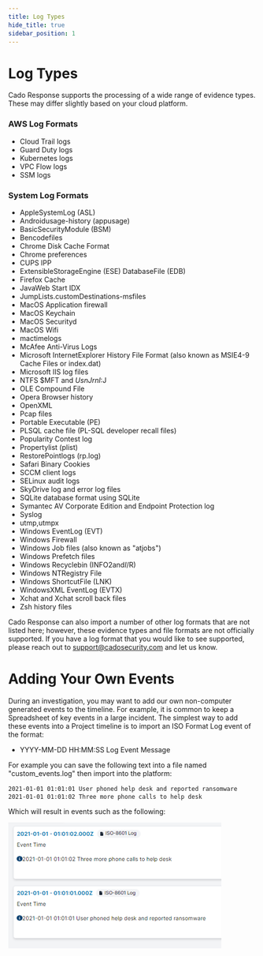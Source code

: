 ```yaml
---
title: Log Types
hide_title: true
sidebar_position: 1
---
```


# Log Types
Cado Response supports the processing of a wide range of evidence types.  These may differ slightly based on your cloud platform.

### AWS Log Formats
- Cloud Trail logs
- Guard Duty logs
- Kubernetes logs
- VPC Flow logs
- SSM logs

### System Log Formats
- AppleSystemLog (ASL)
- Androidusage-history (appusage)
- BasicSecurityModule (BSM)
- Bencodefiles
- Chrome Disk Cache Format
- Chrome preferences
- CUPS IPP
- ExtensibleStorageEngine (ESE) DatabaseFile (EDB)
- Firefox Cache
- JavaWeb Start IDX
- JumpLists.customDestinations-msfiles
- MacOS Application firewall
- MacOS Keychain
- MacOS Securityd
- MacOS Wifi
- mactimelogs
- McAfee Anti-Virus Logs
- Microsoft InternetExplorer History File Format (also known as MSIE4-9 Cache Files or index.dat)
- Microsoft IIS log files
- NTFS $MFT and $UsnJrnl:$J
- OLE Compound File
- Opera Browser history
- OpenXML
- Pcap files
- Portable Executable (PE) 
- PLSQL cache file (PL-SQL developer recall files)
- Popularity Contest log
- Propertylist (plist)
- RestorePointlogs (rp.log)
- Safari Binary Cookies
- SCCM client logs
- SELinux audit logs
- SkyDrive log and error log files
- SQLite database format using SQLite
- Symantec AV Corporate Edition and Endpoint Protection log
- Syslog
- utmp,utmpx
- Windows EventLog (EVT)
- Windows Firewall
- Windows Job files (also known as "atjobs")
- Windows Prefetch files
- Windows Recyclebin (INFO2and$I/$R)
- Windows NTRegistry File
- Windows ShortcutFile (LNK)
- WindowsXML EventLog (EVTX)
- Xchat and Xchat scroll back files
- Zsh history files

Cado Response can also import a number of other log formats that are not listed here; however, these evidence types and file formats are not officially supported.  If you have a log format that you would like to see supported, please reach out to support@cadosecurity.com and let us know.

# Adding Your Own Events

During an investigation, you may want to add our own non-computer generated events to the timeline.
For example, it is common to keep a Spreadsheet of key events in a large incident.
The simplest way to add these events into a Project timeline is to import an ISO Format Log event of the format:
* YYYY-MM-DD HH:MM:SS Log Event Message

For example you can save the following text into a file named "custom_events.log" then import into the platform:

```
2021-01-01 01:01:01 User phoned help desk and reported ransomware
2021-01-01 01:01:02 Three more phone calls to help desk
```

Which will result in events such as the following:

![Custom logs imported into Cado Response](/img/custom_log.png)


